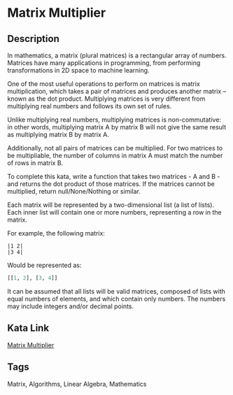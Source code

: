# Matrix Multiplier

## Description

In mathematics, a matrix (plural matrices) is a rectangular array of numbers. Matrices have many applications in programming, from performing transformations in 2D space to machine learning.

One of the most useful operations to perform on matrices is matrix multiplication, which takes a pair of matrices and produces another matrix – known as the dot product. Multiplying matrices is very different from multiplying real numbers and follows its own set of rules.

Unlike multiplying real numbers, multiplying matrices is non-commutative: in other words, multiplying matrix A by matrix B will not give the same result as multiplying matrix B by matrix A.

Additionally, not all pairs of matrices can be multiplied. For two matrices to be multipliable, the number of columns in matrix A must match the number of rows in matrix B.

To complete this kata, write a function that takes two matrices - A and B - and returns the dot product of those matrices. If the matrices cannot be multiplied, return null/None/Nothing or similar.

Each matrix will be represented by a two-dimensional list (a list of lists). Each inner list will contain one or more numbers, representing a row in the matrix.

For example, the following matrix:
```
|1 2|
|3 4|
```
Would be represented as:

```python
[[1, 2], [3, 4]]
```

It can be assumed that all lists will be valid matrices, composed of lists with equal numbers of elements, and which contain only numbers. The numbers may include integers and/or decimal points.

## Kata Link
[Matrix Multiplier](https://www.codewars.com/kata/573248f48e531896770001f9)

## Tags
Matrix, Algorithms, Linear Algebra, Mathematics